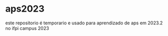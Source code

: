 # aps2023
este repositorio é temporario e usado para aprendizado de aps em 2023.2 no ifpi campus 2023

